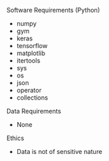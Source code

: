 Software Requirements (Python)
- numpy
- gym 
- keras
- tensorflow
- matplotlib
- itertools
- sys
- os
- json
- operator
- collections

Data Requirements
- None

Ethics
- Data is not of sensitive nature